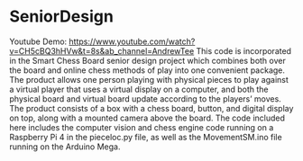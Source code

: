 # SeniorDesign
Youtube Demo: https://www.youtube.com/watch?v=CH5cBQ3hHVw&t=8s&ab_channel=AndrewTee
This code is incorporated in the Smart Chess Board senior design project which combines both over the board and online chess methods of play into one convenient package. The product allows one person playing with physical pieces to play against a virtual player that uses a virtual display on a computer, and both the physical board and virtual board update according to the players’ moves. The product consists of a box with a chess board, button, and digital display on top, along with a mounted camera above the board. The code included here includes the computer vision and chess engine code running on a Raspberry Pi 4 in the pieceloc.py file, as well as the MovementSM.ino file running on the Arduino Mega.
